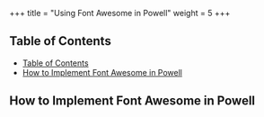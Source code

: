 +++
title = "Using Font Awesome in Powell"
weight = 5
+++

## Table of Contents
- [Table of Contents](#table-of-contents)
- [How to Implement Font Awesome in Powell](#how-to-implement-font-awesome-in-powell)

## How to Implement Font Awesome in Powell

